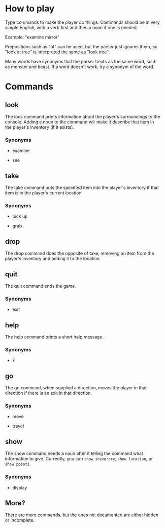 # How to play

Type commands to make the player do things. Commands should be in very simple English, with a verb first and then a noun if one is needed.

Example: "examine mirror"

Prepositions such as "at" can be used, but the parser just ignores them, so "look at tree" is interpreted the same as "look tree".

Many words have synonyms that the parser treats as the same word, such as monster and beast. If a word doesn't work, try a synonym of the word.

# Commands

## look

The look command prints information about the player's surroundings to the console. Adding a noun to the command will make it describe that item in the player's inventory (if it exists).

### Synonyms

- examine

- see

## take

The take command puts the specified item into the player's inventory if that item is in the player's current location.

### Synonyms

- pick up

- grab

## drop

The drop command does the opposite of take, removing an item from the player's inventory and adding it to the location.

## quit

The quit command ends the game.

### Synonyms

- exit

## help

The help command prints a short help message.

### Synonyms

- ?

## go

The go command, when supplied a direction, moves the player in that direction if there is an exit in that direction.

### Synonyms

- move

- travel

## show

The show command needs a noun after it telling the command what information to give. Currently, you can `show inventory`, `show location`, or `show points`.

### Synonyms

- display

## More?

There are more commands, but the ones not documented are either hidden or incomplete.
